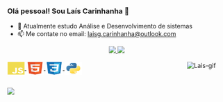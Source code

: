 ### Olá pessoal! Sou Laís Carinhanha  👋

- 🌱 Atualmente estudo Análise e Desenvolvimento de sistemas
- 📫 Me contate no email: laisg.carinhanha@outlook.com

<div align="center">
  <a href="https://github.com/BrunaBrand">
  <img height="180rem" src="https://github-readme-stats.vercel.app/api?username=laiscarinhanha&show_icons=true&theme=jolly&include_all_commits=true&count_private=true"/>
  <img height="180rem" src="https://github-readme-stats.vercel.app/api/top-langs/?username=laiscarinhanha&layout=compact&langs_count=7&theme=jolly"/>
</div>
  
<div style="display: inline_block"><br>
  <img align="center" alt="Lais-Js" height="30" width="40" src="https://raw.githubusercontent.com/devicons/devicon/master/icons/javascript/javascript-plain.svg">
  <img align="center" alt="Lais-HTML" height="30" width="40" src="https://raw.githubusercontent.com/devicons/devicon/master/icons/html5/html5-original.svg">
  <img align="center" alt="Lais-CSS" height="30" width="40" src="https://raw.githubusercontent.com/devicons/devicon/master/icons/css3/css3-original.svg">
  <img align="center" alt="Lais-Python" height="30" width="40" src="https://raw.githubusercontent.com/devicons/devicon/master/icons/python/python-original.svg">
  <img align="right" alt="Lais-gif" src="https://i.picasion.com/pic92/08eb650cfb430e5bd5953a5bce35784f.gif" width="90" height="90" border="0">
  
  
</div>
  
##
<div>
  <a href="http://www.linkedin.com/in/bruna-brandão-ab82b4232" target="_blank"><img src="https://img.shields.io/badge/-LinkedIn-%230077B5?style=for-the-badge&logo=linkedin&logoColor=white" target="_blank"></a>
  
</div>
